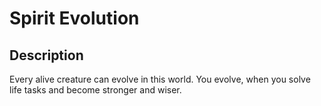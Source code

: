 # Spirit Evolution
## Description
Every alive creature can evolve in this world. You evolve, when you solve life tasks and become stronger and wiser.

